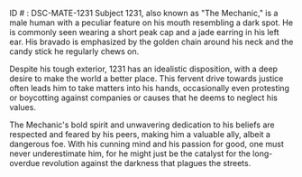 ID # : DSC-MATE-1231
Subject 1231, also known as "The Mechanic," is a male human with a peculiar feature on his mouth resembling a dark spot. He is commonly seen wearing a short peak cap and a jade earring in his left ear. His bravado is emphasized by the golden chain around his neck and the candy stick he regularly chews on. 

Despite his tough exterior, 1231 has an idealistic disposition, with a deep desire to make the world a better place. This fervent drive towards justice often leads him to take matters into his hands, occasionally even protesting or boycotting against companies or causes that he deems to neglect his values. 

The Mechanic's bold spirit and unwavering dedication to his beliefs are respected and feared by his peers, making him a valuable ally, albeit a dangerous foe. With his cunning mind and his passion for good, one must never underestimate him, for he might just be the catalyst for the long-overdue revolution against the darkness that plagues the streets.
